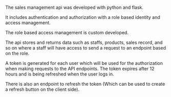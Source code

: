 The sales management api was developed with python and flask.

It includes authentication and authorization with a role based identity and access management.

The role based access management is custom developed.

The api stores and returns data such as staffs, products, sales record, and so on where a staff will have access to send a request to an endpoint based on the role. 

A token is generated for each user which will be used for the authorization when making requests to the API endpoints. The token expires after 12 hours and is being refreshed when the user logs in.

There is also an endpoint to refresh the token (Which can be used to create a refresh button on the client side).